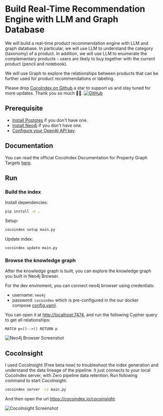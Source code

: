 # Build Real-Time Recommendation Engine with LLM and Graph Database

We will build a real-time product recommendation engine with LLM and graph database. In particular, we will use LLM to understand the category (taxonomy) of a product. In addition, we will use LLM to enumerate the complementary products - users are likely to buy together with the current product (pencil and notebook). 

We will use Graph to explore the relationships between products that can be further used for product recommendations or labeling.

Please drop [CocoIndex on Github](https://github.com/cocoindex-io/cocoindex) a star to support us and stay tuned for more updates. Thank you so much 🥥🤗. [![GitHub](https://img.shields.io/github/stars/cocoindex-io/cocoindex?color=5B5BD6)](https://github.com/cocoindex-io/cocoindex)


## Prerequisite
*   [Install Postgres](https://cocoindex.io/docs/getting_started/installation#-install-postgres) if you don't have one.
*   [Install Neo4j](https://cocoindex.io/docs/ops/storages#neo4j) if you don't have one.
*   [Configure your OpenAI API key](https://cocoindex.io/docs/ai/llm#openai).

## Documentation
You can read the official CocoIndex Documentation for Property Graph Targets [here](https://cocoindex.io/docs/ops/storages#property-graph-targets).

## Run

### Build the index

Install dependencies:

```bash
pip install -e .
```

Setup:

```bash
cocoindex setup main.py
```

Update index:

```bash
cocoindex update main.py
```

### Browse the knowledge graph

After the knowledge graph is built, you can explore the knowledge graph you built in Neo4j Browser.

For the dev enviroment, you can connect neo4j browser using credentials:
- username: `neo4j`
- password: `cocoindex`
which is pre-configured in the our docker compose [config.yaml](https://raw.githubusercontent.com/cocoindex-io/cocoindex/refs/heads/main/dev/neo4j.yaml).

You can open it at [http://localhost:7474](http://localhost:7474), and run the following Cypher query to get all relationships:

```cypher
MATCH p=()-->() RETURN p
```
![Neo4j Browser Screenshot](img/neo4j.png)

## CocoInsight 
I used CocoInsight (Free beta now) to troubleshoot the index generation and understand the data lineage of the pipeline. 
It just connects to your local CocoIndex server, with Zero pipeline data retention. Run following command to start CocoInsight:

```bash
cocoindex server -ci main.py
```

And then open the url https://cocoindex.io/cocoinsight. 

![CocoInsight Screenshot](img/cocoinsight.png)


